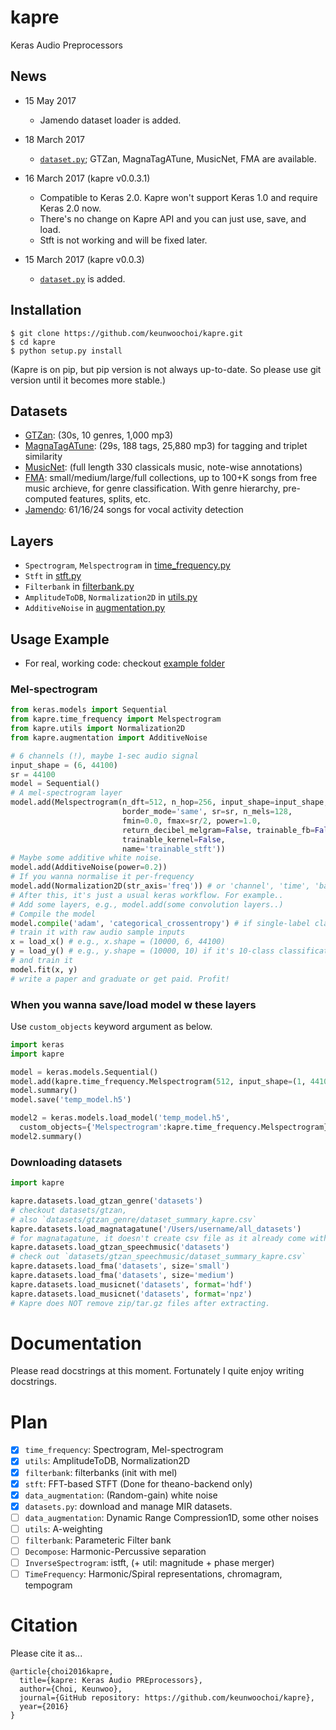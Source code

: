 # kapre
Keras Audio Preprocessors

## News
* 15 May 2017
  - Jamendo dataset loader is added.
* 18 March 2017
  - [`dataset.py`](https://github.com/keunwoochoi/kapre/blob/master/kapre/datasets.py); GTZan, MagnaTagATune, MusicNet, FMA are available.

* 16 March 2017 (kapre v0.0.3.1)
  - Compatible to Keras 2.0. Kapre won't support Keras 1.0 and require Keras 2.0 now.
  - There's no change on Kapre API and you can just use, save, and load.
  - Stft is not working and will be fixed later.

* 15 March 2017 (kapre v0.0.3)
  - [`dataset.py`](https://github.com/keunwoochoi/kapre/blob/master/kapre/datasets.py) is added.

## Installation
```
$ git clone https://github.com/keunwoochoi/kapre.git
$ cd kapre
$ python setup.py install
```
(Kapre is on pip, but pip version is not always up-to-date. 
So please use git version until it becomes more stable.)

## Datasets
* [GTZan](http://marsyasweb.appspot.com/download/data_sets/): (30s, 10 genres, 1,000 mp3)
* [MagnaTagATune](http://mirg.city.ac.uk/codeapps/the-magnatagatune-dataset): (29s, 188 tags, 25,880 mp3) for tagging and triplet similarity
* [MusicNet](https://homes.cs.washington.edu/~thickstn/musicnet.html): (full length 330 classicals music, note-wise annotations)
* [FMA](https://github.com/mdeff/fma): small/medium/large/full collections, up to 100+K songs from free music archieve, for genre classification. With genre hierarchy, pre-computed features, splits, etc.
* [Jamendo](http://www.mathieuramona.com/wp/data/jamendo/): 61/16/24 songs for vocal activity detection
## Layers

* `Spectrogram`, `Melspectrogram` in [time_frequency.py](https://github.com/keunwoochoi/kapre/blob/master/kapre/time_frequency.py)
* `Stft` in [stft.py](https://github.com/keunwoochoi/kapre/blob/master/kapre/stft.py)
* `Filterbank` in [filterbank.py](https://github.com/keunwoochoi/kapre/blob/master/kapre/time_frequency.py)
* `AmplitudeToDB`, `Normalization2D` in [utils.py](https://github.com/keunwoochoi/kapre/blob/master/kapre/utils.py)
* `AdditiveNoise` in [augmentation.py](https://github.com/keunwoochoi/kapre/blob/master/kapre/augmentation.py)

## Usage Example

* For real, working code: checkout [example folder](https://github.com/keunwoochoi/kapre/tree/master/examples)

### Mel-spectrogram
```python
from keras.models import Sequential
from kapre.time_frequency import Melspectrogram
from kapre.utils import Normalization2D
from kapre.augmentation import AdditiveNoise

# 6 channels (!), maybe 1-sec audio signal
input_shape = (6, 44100) 
sr = 44100
model = Sequential()
# A mel-spectrogram layer
model.add(Melspectrogram(n_dft=512, n_hop=256, input_shape=input_shape,
                         border_mode='same', sr=sr, n_mels=128,
                         fmin=0.0, fmax=sr/2, power=1.0,
                         return_decibel_melgram=False, trainable_fb=False,
                         trainable_kernel=False,
                         name='trainable_stft'))
# Maybe some additive white noise.
model.add(AdditiveNoise(power=0.2))
# If you wanna normalise it per-frequency
model.add(Normalization2D(str_axis='freq')) # or 'channel', 'time', 'batch', 'data_sample'
# After this, it's just a usual keras workflow. For example..
# Add some layers, e.g., model.add(some convolution layers..)
# Compile the model
model.compile('adam', 'categorical_crossentropy') # if single-label classification
# train it with raw audio sample inputs
x = load_x() # e.g., x.shape = (10000, 6, 44100)
y = load_y() # e.g., y.shape = (10000, 10) if it's 10-class classification
# and train it
model.fit(x, y)
# write a paper and graduate or get paid. Profit!
```

###  When you wanna save/load model w these layers

Use `custom_objects` keyword argument as below.

```python
import keras
import kapre

model = keras.models.Sequential()
model.add(kapre.time_frequency.Melspectrogram(512, input_shape=(1, 44100)))
model.summary()
model.save('temp_model.h5')

model2 = keras.models.load_model('temp_model.h5', 
  custom_objects={'Melspectrogram':kapre.time_frequency.Melspectrogram})
model2.summary()
```

### Downloading datasets
```python
import kapre

kapre.datasets.load_gtzan_genre('datasets')
# checkout datasets/gtzan,
# also `datasets/gtzan_genre/dataset_summary_kapre.csv`
kapre.datasets.load_magnatagatune('/Users/username/all_datasets')
# for magnatagatune, it doesn't create csv file as it already come with.
kapre.datasets.load_gtzan_speechmusic('datasets')
# check out `datasets/gtzan_speechmusic/dataset_summary_kapre.csv`
kapre.datasets.load_fma('datasets', size='small')
kapre.datasets.load_fma('datasets', size='medium')
kapre.datasets.load_musicnet('datasets', format='hdf')
kapre.datasets.load_musicnet('datasets', format='npz')
# Kapre does NOT remove zip/tar.gz files after extracting.
```

# Documentation
Please read docstrings at this moment. Fortunately I quite enjoy writing docstrings.

# Plan

  - [x] `time_frequency`: Spectrogram, Mel-spectrogram
  - [x] `utils`: AmplitudeToDB, Normalization2D
  - [x] `filterbank`: filterbanks (init with mel)
  - [x] `stft`: FFT-based STFT (Done for theano-backend only)
  - [x] `data_augmentation`: (Random-gain) white noise
  - [x] `datasets.py`: download and manage MIR datasets.
  - [ ] `data_augmentation`: Dynamic Range Compression1D, some other noises
  - [ ] `utils`: A-weighting
  - [ ] `filterbank`: Parameteric Filter bank
  - [ ] `Decompose`: Harmonic-Percussive separation
  - [ ] `InverseSpectrogram`: istft, (+ util: magnitude + phase merger)
  - [ ] `TimeFrequency`: Harmonic/Spiral representations, chromagram, tempogram

# Citation
Please cite it as...

```
@article{choi2016kapre,
  title={kapre: Keras Audio PREprocessors},
  author={Choi, Keunwoo},
  journal={GitHub repository: https://github.com/keunwoochoi/kapre},
  year={2016}
}
```